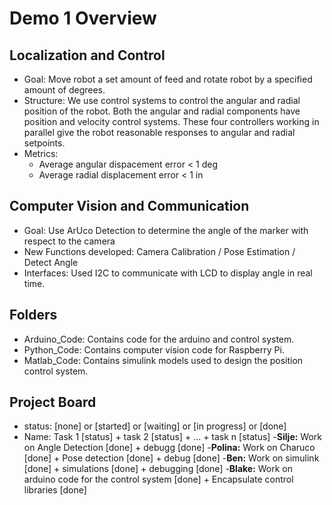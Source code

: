 # Demo 1 Overview

## Localization and Control
- Goal: Move robot a set amount of feed and rotate robot by a specified amount of degrees.
- Structure: We use control systems to control the angular and radial position of the robot. Both the angular and radial components have position and velocity control systems. These four controllers working in parallel give the robot reasonable responses to angular and radial setpoints.
- Metrics:
  - Average angular dispacement error < 1 deg
  - Average radial displacement error < 1 in

## Computer Vision and Communication
- Goal: Use ArUco Detection to determine the angle of the marker with respect to the camera
- New Functions developed: Camera Calibration / Pose Estimation / Detect Angle
- Interfaces: Used I2C to communicate with LCD to display angle in real time.

## Folders
- Arduino_Code: Contains code for the arduino and control system. 
- Python_Code: Contains computer vision code for Raspberry Pi.
- Matlab_Code: Contains simulink models used to design the position control system.

## Project Board
 - status: [none] or [started] or [waiting] or [in progress] or [done]
 - Name: Task 1 [status] + task 2 [status] + ... + task n [status]
   -**Silje:** Work on Angle Detection [done] + debugg [done]
  -**Polina:** Work on Charuco [done] + Pose detection [done] + debug [done]
  -**Ben:** Work on simulink [done] + simulations [done] + debugging [done]
  -**Blake:** Work on arduino code for the control system [done] + Encapsulate control libraries [done]
  
